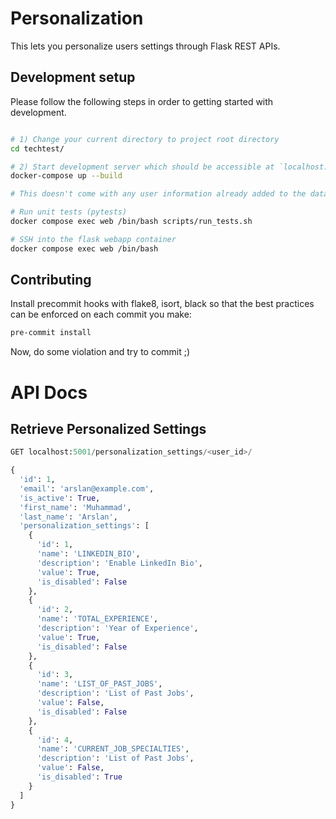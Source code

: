 # Personalization
This lets you personalize users settings through Flask REST APIs.

## Development setup

Please follow the following steps in order to getting started with development.

```bash

# 1) Change your current directory to project root directory
cd techtest/

# 2) Start development server which should be accessible at `localhost:5001` after the containers are up and running
docker-compose up --build

# This doesn't come with any user information already added to the database, in order to test this – I have build the test cases that are covering all the API endpoints so please run those tests to observe how the APIs are behaving.

# Run unit tests (pytests)
docker compose exec web /bin/bash scripts/run_tests.sh

# SSH into the flask webapp container
docker compose exec web /bin/bash
```

## Contributing

Install precommit hooks with flake8, isort, black so that the best practices can be enforced on each commit you make:
```bash
pre-commit install
```
Now, do some violation and try to commit ;)

# API Docs

## Retrieve Personalized Settings
```python
GET localhost:5001/personalization_settings/<user_id>/

{
  'id': 1,
  'email': 'arslan@example.com',
  'is_active': True,
  'first_name': 'Muhammad',
  'last_name': 'Arslan',
  'personalization_settings': [
    {
      'id': 1,
      'name': 'LINKEDIN_BIO',
      'description': 'Enable LinkedIn Bio',
      'value': True,
      'is_disabled': False
    },
    {
      'id': 2,
      'name': 'TOTAL_EXPERIENCE',
      'description': 'Year of Experience',
      'value': True,
      'is_disabled': False
    },
    {
      'id': 3,
      'name': 'LIST_OF_PAST_JOBS',
      'description': 'List of Past Jobs',
      'value': False,
      'is_disabled': False
    },
    {
      'id': 4,
      'name': 'CURRENT_JOB_SPECIALTIES',
      'description': 'List of Past Jobs',
      'value': False,
      'is_disabled': True
    }
  ]
}
```
